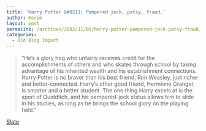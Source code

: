 ```yaml
---
title: 'Harry Potter &#8211; Pampered jock, patsy, fraud.'
author: Kerim
layout: post
permalink: /archives/2002/11/09/harry-potter-pampered-jock-patsy-fraud/
categories:
  - Old Blog Import
---
```


>   &#8220;He&#8217;s a glory hog who unfairly receives credit for the accomplishments of others and who skates through school by taking advantage of his inherited wealth and his establishment connections. Harry Potter is no braver than his best friend, Ron Weasley, just richer and better-connected. Harry&#8217;s other good friend, Hermione Granger, is smarter and a better student. The one thing Harry excels at is the sport of Quidditch, and his pampered-jock status allows him to slide in his studies, as long as he brings the school glory on the playing field.&#8221;


<a href="http://slate.msn.com/?id=2073627" onclick="_gaq.push(['_trackEvent', 'outbound-article', 'http://slate.msn.com/?id=2073627', 'Slate']);" >Slate</a>

